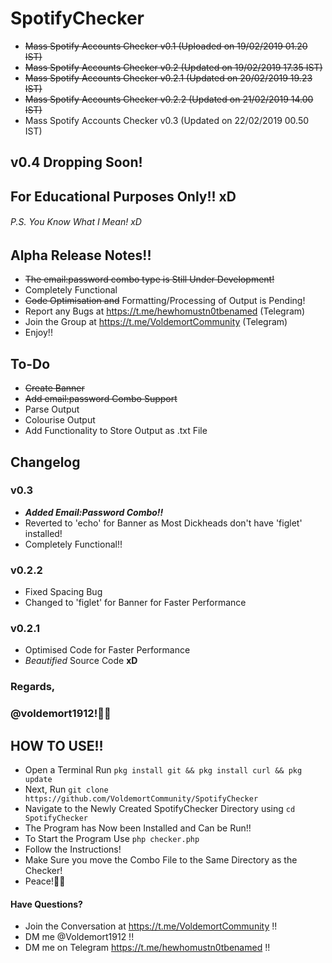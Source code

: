 # SpotifyChecker
- ~~Mass Spotify Accounts Checker v0.1 (Uploaded on 19/02/2019 01.20 IST)~~
- ~~Mass Spotify Accounts Checker v0.2 (Updated on 19/02/2019 17.35 IST)~~
- ~~Mass Spotify Accounts Checker v0.2.1 (Updated on 20/02/2019 19.23 IST)~~
- ~~Mass Spotify Accounts Checker v0.2.2 (Updated on 21/02/2019 14.00 IST)~~
- Mass Spotify Accounts Checker v0.3 (Updated on 22/02/2019 00.50 IST)
## v0.4 Dropping Soon!
## For Educational Purposes Only!! xD
###### P.S. You Know What I Mean! xD
## Alpha Release Notes!!
* ~~The email:password combo type is Still Under Development!~~
* Completely Functional
* ~~Code Optimisation and~~ 
Formatting/Processing of Output is Pending!
* Report any Bugs at https://t.me/hewhomustn0tbenamed (Telegram)
* Join the Group at https://t.me/VoldemortCommunity (Telegram)
* Enjoy!!

## To-Do

* ~~Create Banner~~
* ~~Add email:password Combo Support~~
* Parse Output
* Colourise Output
* Add Functionality to Store Output as .txt File

## Changelog
### v0.3
* ***Added Email:Password Combo!!***
* Reverted to 'echo' for Banner as Most Dickheads don't have 'figlet' installed!
* Completely Functional!!

### v0.2.2
* Fixed Spacing Bug
* Changed to 'figlet' for Banner for Faster Performance


### v0.2.1
* Optimised Code for Faster Performance
* _Beautified_ Source Code __xD__


### Regards,
### @voldemort1912!🖖🏻

## HOW TO USE!!
* Open a Terminal Run `pkg install git && pkg install curl && pkg update`
* Next, Run `git clone https://github.com/VoldemortCommunity/SpotifyChecker`
* Navigate to the Newly Created SpotifyChecker Directory using `cd SpotifyChecker`
* The Program has Now been Installed and Can be Run!!
* To Start the Program Use `php checker.php`
* Follow the Instructions!
* Make Sure you move the Combo File to the Same Directory as the Checker!
* Peace!🖖🏻
#### Have Questions?
* Join the Conversation at https://t.me/VoldemortCommunity !!
* DM me @Voldemort1912 !!
* DM me on Telegram https://t.me/hewhomustn0tbenamed !!
